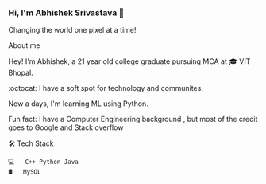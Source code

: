 ### Hi, I'm Abhishek Srivastava 👋

Changing the world one pixel at a time!

About me 

Hey! I'm Abhishek, a 21 year old college graduate pursuing MCA at :mortar_board: VIT Bhopal.

:octocat: I have a soft spot for technology and communites. 

Now a days, I'm learning ML using Python.

 Fun fact: I have a Computer Engineering background , but most of the credit 
goes to Google and Stack overflow

🛠  Tech Stack


    💻   C++ Python Java
    🛢   MySQL 

